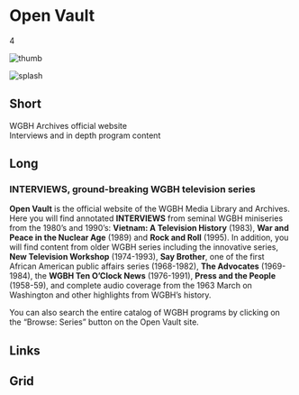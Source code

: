 # Open Vault

4

![thumb](http://placehold.it/348x196)

![splash](http://placehold.it/770x433)

## Short

WGBH Archives official website<br/>
Interviews and in depth program content 

## Long

### INTERVIEWS, ground-breaking WGBH television series

**Open Vault** is the official website of the WGBH Media Library and Archives.  
Here you will find annotated **INTERVIEWS** from seminal WGBH miniseries from the 
1980’s and 1990’s: 
**Vietnam: A Television History** (1983), 
**War and Peace in the Nuclear Age** (1989) and 
**Rock and Roll** (1995).
In addition, you will find content from older WGBH series including the innovative series, 
**New Television Workshop** (1974-1993), 
**Say Brother**, one of the first African American public affairs series (1968-1982), 
**The Advocates** (1969-1984), 
the **WGBH Ten O’Clock News** (1976-1991), 
**Press and the People** (1958-59), 
and complete audio coverage from the 1963 March on Washington 
and other highlights from WGBH’s history. 

You can also search the entire catalog of WGBH programs by clicking on 
the “Browse: Series” button on the Open Vault site.   

## Links

## Grid